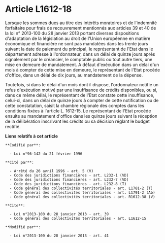 # Article L1612-18

Lorsque les sommes dues au titre des intérêts moratoires et de l'indemnité forfaitaire pour frais de recouvrement mentionnés
aux articles 39 et 40 de la loi n° 2013-100 du 28 janvier 2013 portant diverses dispositions d'adaptation de la législation
au droit de l'Union européenne en matière économique et financière ne sont pas mandatées dans les trente jours suivant la
date de paiement du principal, le représentant de l'Etat dans le département adresse à l'ordonnateur, dans un délai de quinze
jours après signalement par le créancier, le comptable public ou tout autre tiers, une mise en demeure de mandatement. A
défaut d'exécution dans un délai d'un mois à compter de cette mise en demeure, le représentant de l'Etat procède d'office,
dans un délai de dix jours, au mandatement de la dépense. 

Toutefois, si dans le délai d'un mois dont il dispose, l'ordonnateur notifie un refus d'exécution motivé par une insuffisance
de crédits disponibles, ou si, dans ce même délai, le représentant de l'Etat constate cette insuffisance, celui-ci, dans un
délai de quinze jours à compter de cette notification ou de cette constatation, saisit la chambre régionale des comptes dans
les conditions fixées à l'article L. 1612-15. Le représentant de l'Etat procède ensuite au mandatement d'office dans les
quinze jours suivant la réception de la délibération inscrivant les crédits ou sa décision réglant le budget rectifié.

**Liens relatifs à cet article**

	**Codifié par**:

	  - Loi n°96-142 du 21 février 1996

	**Cité par**:

	  - Arrêté du 26 avril 1996 - art. 5 (V)
	  - Code des juridictions financières - art. L232-1 (VD)
	  - Code des juridictions financières - art. L232-7 (VD)
	  - Code des juridictions financières - art. L232-8 (T)
	  - Code général des collectivités territoriales - art. L1781-2 (T)
	  - Code général des collectivités territoriales - art. L1791-2 (Ab)
	  - Code général des collectivités territoriales - art. R1612-38 (V)

	**Cite**:

	  - Loi n°2013-100 du 28 janvier 2013 - art. 39
	  - Code général des collectivités territoriales - art. L1612-15

	**Modifié par**:

	  - Loi n°2013-100 du 28 janvier 2013 - art. 41
